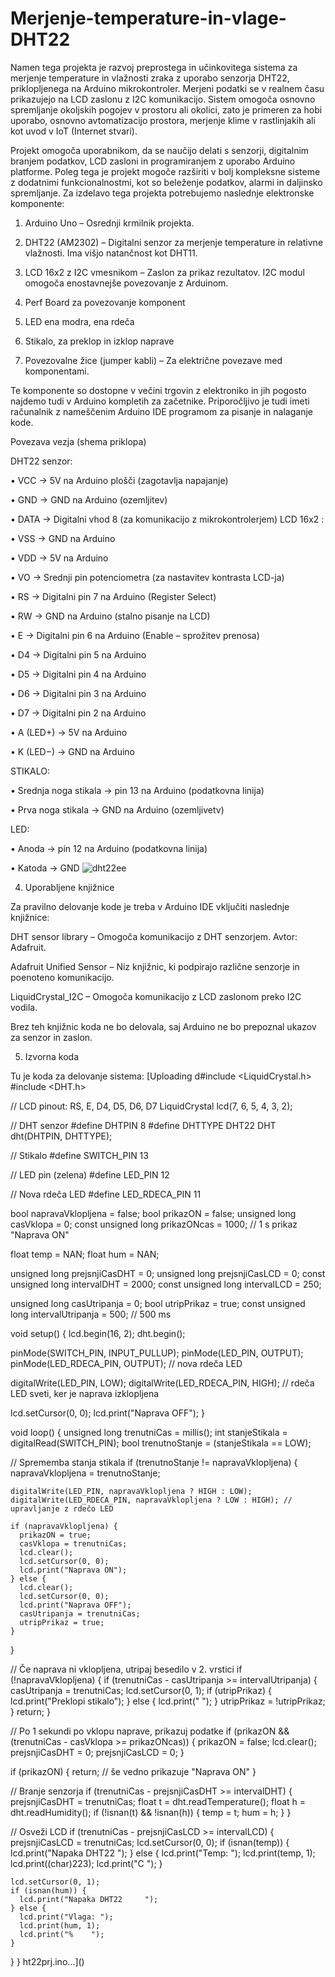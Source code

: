 # Merjenje-temperature-in-vlage-DHT22


Namen tega projekta je razvoj preprostega in učinkovitega sistema za merjenje temperature in vlažnosti zraka z uporabo senzorja DHT22, priklopljenega na Arduino mikrokontroler. Merjeni podatki se v realnem času prikazujejo na LCD zaslonu z I2C komunikacijo. Sistem omogoča osnovno spremljanje okoljskih pogojev v prostoru ali okolici, zato je primeren za hobi uporabo, osnovno avtomatizacijo prostora, merjenje klime v rastlinjakih ali kot uvod v IoT (Internet stvari).


Projekt omogoča uporabnikom, da se naučijo delati s senzorji, digitalnim branjem podatkov, LCD zasloni in programiranjem z uporabo Arduino platforme. Poleg tega je projekt mogoče razširiti v bolj kompleksne sisteme z dodatnimi funkcionalnostmi, kot so beleženje podatkov, alarmi in daljinsko spremljanje.
Za izdelavo tega projekta potrebujemo naslednje elektronske komponente:


1.	Arduino Uno – Osrednji krmilnik projekta.

2.	DHT22 (AM2302) – Digitalni senzor za merjenje temperature in relativne vlažnosti. Ima višjo natančnost kot DHT11.

3.	LCD 16x2 z I2C vmesnikom – Zaslon za prikaz rezultatov. I2C modul omogoča enostavnejše povezovanje z Arduinom.

4. Perf Board za povezovanje komponent

5.	LED ena modra, ena rdeča

6.	Stikalo, za preklop in izklop naprave

7.	Povezovalne žice (jumper kabli) – Za električne povezave med komponentami.

Te komponente so dostopne v večini trgovin z elektroniko in jih pogosto najdemo tudi v Arduino kompletih za začetnike. Priporočljivo je tudi imeti računalnik z nameščenim Arduino IDE programom za pisanje in nalaganje kode.

Povezava vezja (shema priklopa)

DHT22 senzor:

•	VCC → 5V na Arduino plošči (zagotavlja napajanje)

•	GND → GND na Arduino (ozemljitev)

•	DATA → Digitalni vhod 8 (za komunikacijo z mikrokontrolerjem)
LCD 16x2 :

•	VSS → GND na Arduino 

•	VDD → 5V na Arduino 

•	VO → Srednji pin potenciometra (za nastavitev kontrasta LCD-ja)

•	RS → Digitalni pin 7 na Arduino (Register Select)

•	RW → GND na Arduino (stalno pisanje na LCD)

•	E → Digitalni pin 6 na Arduino (Enable – sprožitev prenosa)

•	D4 → Digitalni pin  5 na Arduino

•	D5 → Digitalni pin 4 na Arduino 

•	D6 → Digitalni pin 3 na Arduino 

•	D7 → Digitalni pin 2 na Arduino 

•	A (LED+) → 5V na Arduino 

•	K (LED−) → GND na Arduino


STIKALO: 

•	Srednja noga stikala → pin 13 na Arduino (podatkovna linija)

•	Prva noga stikala → GND na Arduino (ozemljivetv)


LED: 

•	Anoda → pin 12 na Arduino (podatkovna linija)

•	Katoda → GND
![dht22ee](https://github.com/user-attachments/assets/e51236a1-dfbb-4972-bbf9-433419e6d3ff)


4. Uporabljene knjižnice 

 

Za pravilno delovanje kode je treba v Arduino IDE vključiti naslednje knjižnice: 

DHT sensor library – Omogoča komunikacijo z DHT senzorjem. Avtor: Adafruit. 

Adafruit Unified Sensor – Niz knjižnic, ki podpirajo različne senzorje in poenoteno komunikacijo. 

LiquidCrystal_I2C – Omogoča komunikacijo z LCD zaslonom preko I2C vodila. 

Brez teh knjižnic koda ne bo delovala, saj Arduino ne bo prepoznal ukazov za senzor in zaslon. 

 
5. Izvorna koda 

Tu je koda za delovanje sistema: 
[Uploading d#include <LiquidCrystal.h>
#include <DHT.h>

// LCD pinout: RS, E, D4, D5, D6, D7
LiquidCrystal lcd(7, 6, 5, 4, 3, 2);

// DHT senzor
#define DHTPIN 8
#define DHTTYPE DHT22
DHT dht(DHTPIN, DHTTYPE);

// Stikalo
#define SWITCH_PIN 13

// LED pin (zelena)
#define LED_PIN 12

// Nova rdeča LED
#define LED_RDECA_PIN 11

bool napravaVklopljena = false;
bool prikazON = false;
unsigned long casVklopa = 0;
const unsigned long prikazONcas = 1000; // 1 s prikaz "Naprava ON"

float temp = NAN;
float hum = NAN;

unsigned long prejsnjiCasDHT = 0;
unsigned long prejsnjiCasLCD = 0;
const unsigned long intervalDHT = 2000;
const unsigned long intervalLCD = 250;

unsigned long casUtripanja = 0;
bool utripPrikaz = true;
const unsigned long intervalUtripanja = 500; // 500 ms

void setup() {
  lcd.begin(16, 2);
  dht.begin();

  pinMode(SWITCH_PIN, INPUT_PULLUP);
  pinMode(LED_PIN, OUTPUT);
  pinMode(LED_RDECA_PIN, OUTPUT); // nova rdeča LED

  digitalWrite(LED_PIN, LOW);
  digitalWrite(LED_RDECA_PIN, HIGH); // rdeča LED sveti, ker je naprava izklopljena

  lcd.setCursor(0, 0);
  lcd.print("Naprava OFF");
}

void loop() {
  unsigned long trenutniCas = millis();
  int stanjeStikala = digitalRead(SWITCH_PIN);
  bool trenutnoStanje = (stanjeStikala == LOW);

  // Sprememba stanja stikala
  if (trenutnoStanje != napravaVklopljena) {
    napravaVklopljena = trenutnoStanje;

    digitalWrite(LED_PIN, napravaVklopljena ? HIGH : LOW);
    digitalWrite(LED_RDECA_PIN, napravaVklopljena ? LOW : HIGH); // upravljanje z rdečo LED

    if (napravaVklopljena) {
      prikazON = true;
      casVklopa = trenutniCas;
      lcd.clear();
      lcd.setCursor(0, 0);
      lcd.print("Naprava ON");
    } else {
      lcd.clear();
      lcd.setCursor(0, 0);
      lcd.print("Naprava OFF");
      casUtripanja = trenutniCas;
      utripPrikaz = true;
    }
  }

  // Če naprava ni vklopljena, utripaj besedilo v 2. vrstici
  if (!napravaVklopljena) {
    if (trenutniCas - casUtripanja >= intervalUtripanja) {
      casUtripanja = trenutniCas;
      lcd.setCursor(0, 1);
      if (utripPrikaz) {
        lcd.print("Preklopi stikalo");
      } else {
        lcd.print("                ");
      }
      utripPrikaz = !utripPrikaz;
    }
    return;
  }

  // Po 1 sekundi po vklopu naprave, prikazuj podatke
  if (prikazON && (trenutniCas - casVklopa >= prikazONcas)) {
    prikazON = false;
    lcd.clear();
    prejsnjiCasDHT = 0;
    prejsnjiCasLCD = 0;
  }

  if (prikazON) {
    return; // še vedno prikazuje "Naprava ON"
  }

  // Branje senzorja
  if (trenutniCas - prejsnjiCasDHT >= intervalDHT) {
    prejsnjiCasDHT = trenutniCas;
    float t = dht.readTemperature();
    float h = dht.readHumidity();
    if (!isnan(t) && !isnan(h)) {
      temp = t;
      hum = h;
    }
  }

  // Osveži LCD
  if (trenutniCas - prejsnjiCasLCD >= intervalLCD) {
    prejsnjiCasLCD = trenutniCas;
    lcd.setCursor(0, 0);
    if (isnan(temp)) {
      lcd.print("Napaka DHT22     ");
    } else {
      lcd.print("Temp: ");
      lcd.print(temp, 1);
      lcd.print((char)223);
      lcd.print("C    ");
    }

    lcd.setCursor(0, 1);
    if (isnan(hum)) {
      lcd.print("Napaka DHT22     ");
    } else {
      lcd.print("Vlaga: ");
      lcd.print(hum, 1);
      lcd.print("%    ");
    }
  }
}
ht22prj.ino…]()

